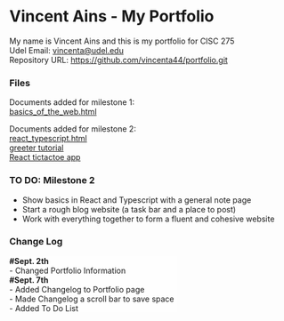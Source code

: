 # Vincent Ains - My Portfolio
My name is Vincent Ains and this is my portfolio for CISC 275 <br>
Udel Email: vincenta@udel.edu <br>
Repository URL: <a href="https://github.com/vincenta44/portfolio.git">https://github.com/vincenta44/portfolio.git</a> 
<style>
  .log {
        background-color: rgba(255, 255, 255, 0.829);
        width: 60%;
        height: 100px;
        overflow: scroll;
      }
</style>
<h3>Files</h3>
<p>Documents added for milestone 1:<br>
<a href="basics_of_the_web.html">basics_of_the_web.html</a>
<p>Documents added for milestone 2:<br>
<a href="react_typescript.html">react_typescript.html</a><br>
<a href="greeter-tutorial/greeter.html">greeter tutorial</a><br>
<a href="tictactoe_app">React tictactoe app</a>
 </p>

<h3>TO DO: Milestone 2</h3>
<ul>
  <li>Show basics in React and Typescript with a general note page</li>
  <li>Start a rough blog website (a task bar and a place to post)</li>
  <li>Work with everything together to form a fluent and cohesive website </li>
</ul>

<h3> Change Log </h3>
<div class="log">
<strong>#Sept. 2th</strong>
  <br>- Changed Portfolio Information
<br><strong>#Sept. 7th</strong>
  <br>- Added Changelog to Portfolio page
  <br>- Made Changelog a scroll bar to save space
  <br>- Added To Do List
  <br>- Added tasks to do on TO DO list
<br><strong>#Sept. 9th</strong>
  <br>- Added basics_of_the_web.html to repository
  <br>- Added the link to basics_of_the_web.html available for download on portfolio page
  <br><strong>#Sept. 13th</strong>
  <br>- Added react_typescript.html file to repository
  <br>- Added greeter_tutorial folder with files
  <br>- Compiled greeter.ts and made greeter.js in greeter_tutorial folder
<br><strong>#Sept. 14th</strong>
  <br>- Added personal touches to the greeter tutorial for typescript
<br><strong>#Sept. 15th</strong>
  <br>- Added greeter tutorial to portfolio page
  <br>- Added tic-tac-toe react app onto local portfolio
<br><strong>#Sept. 19th</strong>
  <br>- Finished tic-tac-toe react app tutorial
  <br>- Edited tic-tac-toe react app tutorial (make it look better)
  <br>- Edited react_typescript.html to describe what I did during this milestone 
<br><strong>#Sept. 21st</strong>
  <br>- Added tic-tac-toe react app to remote repository and portfolio page
  <br>- Edited index to match what I have done
  <br>- Added connect4 react app to local portfolio
    
</div>
